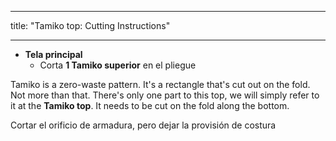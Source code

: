 - - -
title: "Tamiko top: Cutting Instructions"
- - -

- **Tela principal**
  - Corta **1 Tamiko superior** en el pliegue

Tamiko is a zero-waste pattern. It's a rectangle that's cut out on the fold. Not more than that. There's only one part to this top, we will simply refer to it at the **Tamiko top**. It needs to be cut on the fold along the bottom.

<Note>

Cortar el orificio de armadura, pero dejar la provisión de costura

</Note>
